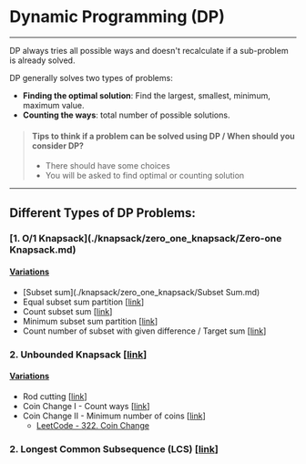 # Dynamic Programming (DP)

<hr>

DP always tries all possible ways and doesn't recalculate if a sub-problem is already solved.

DP generally solves two types of problems:

* **Finding the optimal solution**: Find the largest, smallest, minimum, maximum value.
* **Counting the ways**: total number of possible solutions.

> #### Tips to think if a problem can be solved using DP / When should you consider DP?
> * There should have some choices
> * You will be asked to find optimal or counting solution

<hr>

## Different Types of DP Problems:

### [1. O/1 Knapsack](./knapsack/zero_one_knapsack/Zero-one Knapsack.md)

#### <u>Variations</u>

* [Subset sum](./knapsack/zero_one_knapsack/Subset Sum.md)
* Equal subset sum partition [<a href="https://practice.geeksforgeeks.org/problems/subset-sum-problem2014/1">link</a>]
* Count subset sum [<a href="https://practice.geeksforgeeks.org/problems/perfect-sum-problem5633/1">link</a>]
* Minimum subset sum
  partition [<a href="https://practice.geeksforgeeks.org/problems/minimum-sum-partition3317/1">link</a>]
* Count number of subset with given difference / Target
  sum [<a href="https://practice.geeksforgeeks.org/problems/target-sum-1626326450/1">link</a>]

### 2. Unbounded Knapsack [<a href="https://practice.geeksforgeeks.org/problems/knapsack-with-duplicate-items4201/1">link</a>]

#### <u>Variations</u>

* Rod cutting [<a href="https://practice.geeksforgeeks.org/problems/rod-cutting0840/1">link</a>]
* Coin Change I - Count ways [<a href="https://practice.geeksforgeeks.org/problems/coin-change2448/1">link</a>]
* Coin Change II - Minimum number of
  coins [<a href="https://practice.geeksforgeeks.org/problems/number-of-coins1824/1">link</a>]
    * <a href="https://leetcode.com/problems/coin-change/">LeetCode - 322. Coin Change</a>

### 2. Longest Common Subsequence (LCS) [<a href="">link</a>]
